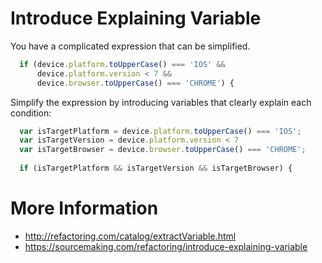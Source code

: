 Introduce Explaining Variable
==============================

You have a complicated expression that can be simplified.

```javascript
  if (device.platform.toUpperCase() === 'IOS' && 
      device.platform.version < 7 && 
      device.browser.toUpperCase() === 'CHROME') {
```

Simplify the expression by introducing variables that clearly explain each condition:

```javascript
  var isTargetPlatform = device.platform.toUpperCase() === 'IOS';
  var isTargetVersion = device.platform.version < 7
  var isTargetBrowser = device.browser.toUpperCase() === 'CHROME';
  
  if (isTargetPlatform && isTargetVersion && isTargetBrowser) {
```

# More Information

- http://refactoring.com/catalog/extractVariable.html
- https://sourcemaking.com/refactoring/introduce-explaining-variable
